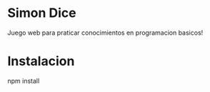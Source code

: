 # Simon Dice
Juego web para praticar conocimientos en programacion basicos!

# Instalacion
npm install